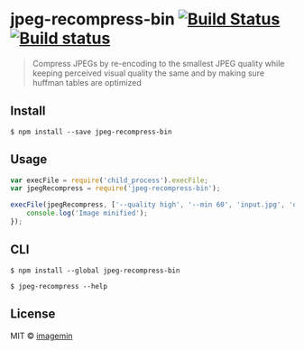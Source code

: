 # jpeg-recompress-bin [![Build Status](https://travis-ci.org/imagemin/jpeg-recompress-bin.svg?branch=master)](https://travis-ci.org/imagemin/jpeg-recompress-bin) [![Build status](https://ci.appveyor.com/api/projects/status/urrynklun4pluiwb?svg=true)](https://ci.appveyor.com/project/ShinnosukeWatanabe/jpeg-recompress-bin)

> Compress JPEGs by re-encoding to the smallest JPEG quality while keeping perceived visual quality the same and by making sure huffman tables are optimized


## Install

```
$ npm install --save jpeg-recompress-bin
```


## Usage

```js
var execFile = require('child_process').execFile;
var jpegRecompress = require('jpeg-recompress-bin');

execFile(jpegRecompress, ['--quality high', '--min 60', 'input.jpg', 'output.jpg'], function (err) {
	console.log('Image minified');
});
```


## CLI

```
$ npm install --global jpeg-recompress-bin
```

```
$ jpeg-recompress --help
```


## License

MIT © [imagemin](https://github.com/imagemin)
